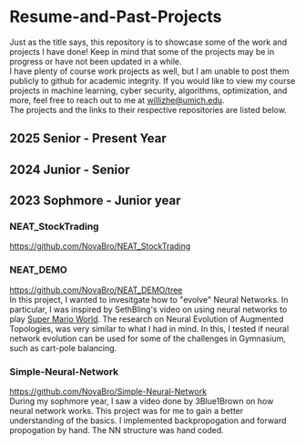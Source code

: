 # Resume-and-Past-Projects
Just as the title says, this repository is to showcase some of the work and projects I have done! Keep in mind that some of the projects may be in progress or have not been updated in a while. <br>
I have plenty of course work projects as well, but I am unable to post them publicly to github for academic integrity. If you would like to view my course projects in machine learning, cyber security, algorithms, optimization, and more, feel free to reach out to me at willizhe@umich.edu. <br>
The projects and the links to their respective repositories are listed  below.


## 2025 Senior - Present Year
### 

## 2024 Junior - Senior
### 

## 2023 Sophmore - Junior year
### NEAT_StockTrading 
https://github.com/NovaBro/NEAT_StockTrading <br>



### NEAT_DEMO
https://github.com/NovaBro/NEAT_DEMO/tree <br>
In this project, I wanted to invesitgate how to "evolve" Neural Networks. In particular, I was inspired by SethBling's video on using neural networks to play <a href="https://www.youtube.com/watch?v=qv6UVOQ0F44"> Super Mario World</a>. The research on  Neural Evolution of Augmented Topologies, was very similar to what I had in mind. In this, I tested if neural network evolution can be used for some of the challenges in Gymnasium, such as cart-pole balancing. 

### Simple-Neural-Network
https://github.com/NovaBro/Simple-Neural-Network <br>
During my sophmore year, I saw a video done by 3Blue1Brown on how neural network works. This project was for me to gain a better understanding of the basics. I implemented backpropogation and forward propogation by hand. The NN structure was hand coded.

